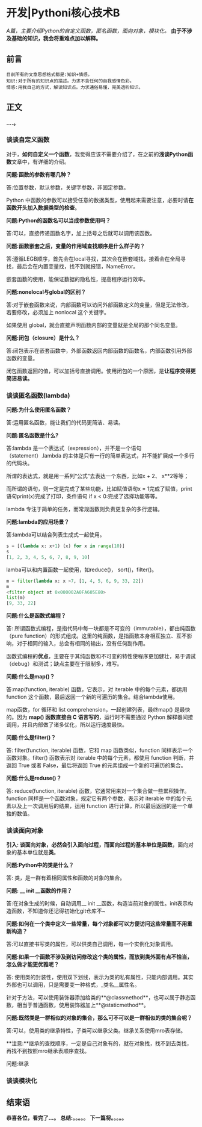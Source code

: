 # 开发|Pythoni核心技术B

*A篇，主要介绍Python的自定义函数，匿名函数，面向对象，模块化。*
**由于不涉及基础的知识，我会将重难点加以解释。**

## 前言

    目前所有的文章思想格式都是:知识+情感。
    知识:对于所有的知识点的描述。力求不含任何的自我感情色彩。
    情感:用我自己的方式，解读知识点。力求通俗易懂，完美透析知识。

## 正文
**....。**

### 谈谈自定义函数

对于，**如何自定义一个函数**，我觉得应该不需要介绍了，在之前的**浅谈Python函数**文章中，有详细的介绍。


**问题:函数的参数有哪几种？**

答:位置参数，默认参数，关键字参数，非固定参数。

Python 中函数的参数可以接受任意的数据类型，使用起来需要注意，必要时请**在函数开头加入数据类型的检查**。


**问题:Python的函数名可以当成参数使用吗？**

答:可以，直接传递函数名字，加上括号之后就可以调用该函数。


**问题:函数嵌套之后，变量的作用域查找顺序是什么样子的？**

答:遵循LEGB顺序，首先会在local寻找，其次会在嵌套域找，接着会在全局寻找，最后会在内置变量找，找不到就报错，NameError。

嵌套函数的使用，能保证数据的隐私性，提高程序运行效率。


**问题:nonelocal与global的区别？**

答:对于嵌套函数来说，内部函数可以访问外部函数定义的变量，但是无法修改，若要修改，必须加上 nonlocal 这个关键字。

如果使用 global，就会直接声明函数内部的变量就是全局的那个同名变量。


**问题:闭包（closure）是什么？**

答:闭包表示在嵌套函数中，外部函数返回内部函数的函数名，内部函数引用外部函数的变量。

闭包函数返回的值，可以加括号直接调用。使用闭包的一个原因，是**让程序变得更简洁易读。**


### 谈谈匿名函数(lambda)

**问题:为什么使用匿名函数？**

答:运用匿名函数，能让我们的代码更简洁、易读。


**问题:匿名函数是什么?**

答:lambda 是一个表达式（expression），并不是一个语句（statement）.lambda 的主体是只有一行的简单表达式，并不能扩展成一个多行的代码块。

所谓的表达式，就是用一系列“公式”去表达一个东西，比如x + 2、 x**2等等；

而所谓的语句，则一定是完成了某些功能，比如赋值语句x = 1完成了赋值，print 语句print(x)完成了打印，条件语句 if x < 0:完成了选择功能等等。

lambda 专注于简单的任务，而常规函数则负责更复杂的多行逻辑。


**问题:lambda的应用场景？**

答:lambda可以结合列表生成式一起使用。

```python
s = [(lambda x: x+1) (x) for x in range(10)]
s
[1, 2, 3, 4, 5, 6, 7, 8, 9, 10]
```

lamba可以和内置函数一起使用，如reduce()， sort()，filter()。

```python
m = filter(lambda x: x >7, [1, 4, 5, 6, 9, 33, 22])
m
<filter object at 0x000002A0FA605E80>
list(m)
[9, 33, 22]
```

**问题:什么是函数式编程？**

答: 所谓函数式编程，是指代码中每一块都是不可变的（immutable），都由纯函数（pure function）的形式组成。这里的纯函数，是指函数本身相互独立、互不影响，对于相同的输入，总会有相同的输出，没有任何副作用。

函数式编程的**优点**，主要在于其纯函数和不可变的特性使程序更加健壮，易于调试（debug）和测试；缺点主要在于限制多，难写。


**问题:什么是map()？**

答:map(function, iterable) 函数，它表示，对 iterable 中的每个元素，都运用 function 这个函数，最后返回一个新的可遍历的集合。结合lambda使用。

 map函数，for 循环和 list comprehension，一起创建列表，最终map() 是最快的。因为 **map() 函数直接由 C 语言写的**，运行时不需要通过 Python 解释器间接调用，并且内部做了诸多优化，所以运行速度最快。


**问题:什么是filter()？**

答: filter(function, iterable) 函数，它和 map 函数类似，function 同样表示一个函数对象。filter() 函数表示对 iterable 中的每个元素，都使用 function 判断，并返回 True 或者 False，最后将返回 True 的元素组成一个新的可遍历的集合。


**问题:什么是reduse()？**

答: reduce(function, iterable) 函数，它通常用来对一个集合做一些累积操作。function 同样是一个函数对象，规定它有两个参数，表示对 iterable 中的每个元素以及上一次调用后的结果，运用 function 进行计算，所以最后返回的是一个单独的数值。




### 谈谈面向对象

**引入: **谈面向对象，必然会引入面向过程，而面向过程的基本单位是**函数**，面向对象的基本单位就是**类**。


**问题:Python中的类是什么？**

答: 类，是一群有着相同属性和函数的对象的集合。


**问题: __ init __函数的作用？**

答:在对象生成的时候，自动调用__ init __函数，构造当前对象的属性。init表示构造函数，不知道你还记得初始化git仓库不~


**问题:如何在一个类中定义一些常量，每个对象都可以方便访问这些常量而不用重新构造？**

答:可以直接书写类的属性，可以供类自己调用，每一个实例化对象调用。


**问题:如果一个函数不涉及到访问修改这个类的属性，而放到类外面有点不恰当，怎么做才能更优雅呢？**

答: 使用类的封装性，使用双下划线，表示为类的私有属性，只能内部调用。其实外部也可以调用，只是需要变一种格式，_类名__属性名。

针对于方法，可以使用装饰器添加给类的**@classmethod**，也可以属于静态函数，相当于普通函数，使用装饰器加上**@staticmethod**。


**问题:既然类是一群相似的对象的集合，那么可不可以是一群相似的类的集合呢？**

答:可以，使用类的继承特性，子类可以继承父类。继承关系使用mro表存储。

**注意:**继承的查找顺序，一定是自己对象有的，就在对象找，找不到去类找，再找不到按照mro继承表顺序查找。


问题:继承



### 谈谈模块化



















## 结束语
 **恭喜各位，看完了...。**
**总结:。。。。。**
**下一篇将。。。。。**








